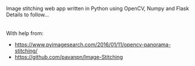 Image stitching web app written in Python using OpenCV, Numpy and Flask
Details to follow...
<br>
<br>
<br>
With help from:
 - https://www.pyimagesearch.com/2016/01/11/opencv-panorama-stitching/
 - https://github.com/pavanpn/Image-Stitching
